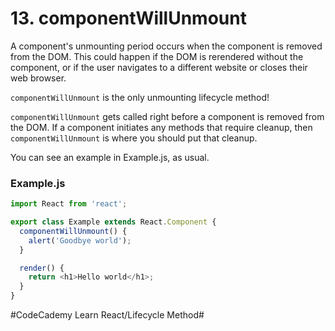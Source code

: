 # 13. componentWillUnmount
A component's unmounting period occurs when the component is removed from the DOM. This could happen if the DOM is rerendered without the component, or if the user navigates to a different website or closes their web browser.

`componentWillUnmount` is the only unmounting lifecycle method!

`componentWillUnmount` gets called right before a component is removed from the DOM. If a component initiates any methods that require cleanup, then `componentWillUnmount` is where you should put that cleanup.

You can see an example in Example.js, as usual.

### Example.js

``` javascript
import React from 'react';

export class Example extends React.Component {
  componentWillUnmount() {
    alert('Goodbye world');
  }

  render() {
    return <h1>Hello world</h1>;
  }
}
```
#CodeCademy Learn React/Lifecycle Method#